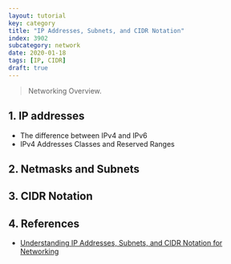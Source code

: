 ```yaml
---
layout: tutorial
key: category
title: "IP Addresses, Subnets, and CIDR Notation"
index: 3902
subcategory: network
date: 2020-01-18
tags: [IP, CIDR]
draft: true
---
```


> Networking Overview.

## 1. IP addresses
* The difference between IPv4 and IPv6
* IPv4 Addresses Classes and Reserved Ranges

## 2. Netmasks and Subnets

## 3. CIDR Notation


## 4. References
* [Understanding IP Addresses, Subnets, and CIDR Notation for Networking](https://www.digitalocean.com/community/tutorials/understanding-ip-addresses-subnets-and-cidr-notation-for-networking)
